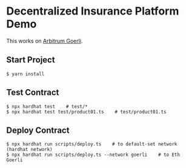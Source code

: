 # Decentralized  Insurance Platform Demo

This works on [Arbitrum Goerli](https://www.alchemy.com/overviews/arbitrum-nitro-testnet).

## Start Project
```
$ yarn install
```

## Test Contract
```
$ npx hardhat test    # test/*
$ npx hardhat test test/product01.ts    # test/product01.ts
```

## Deploy Contract
```
$ npx hardhat run scripts/deploy.ts    # to default-set network (hardhat network)
$ npx hardhat run scripts/deploy.ts --network goerli    # to Eth Goerli
```